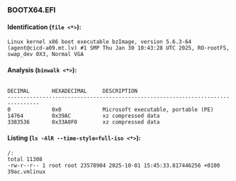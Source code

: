 ### BOOTX64.EFI
#### Identification (`file <*>`):
```
Linux kernel x86 boot executable bzImage, version 5.6.3-64 (agent@cicd-a09.mt.lv) #1 SMP Thu Jan 30 10:43:28 UTC 2025, RO-rootFS, swap_dev 0X3, Normal VGA
```
#### Analysis (`binwalk <*>`):
```

DECIMAL       HEXADECIMAL     DESCRIPTION
--------------------------------------------------------------------------------
0             0x0             Microsoft executable, portable (PE)
14764         0x39AC          xz compressed data
3383536       0x33A0F0        xz compressed data
```
#### Listing (`ls -AlR --time-style=full-iso <*>`):
```
/:
total 11308
-rw-r--r-- 1 root root 23578904 2025-10-01 15:45:33.817446256 +0100 39ac.vmlinux
```

